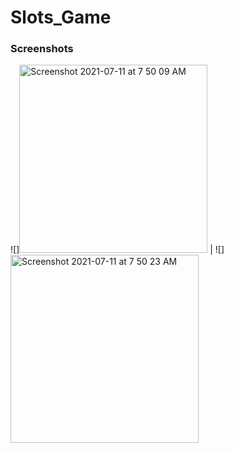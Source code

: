 # Slots_Game

### Screenshots
![]<img width="301" alt="Screenshot 2021-07-11 at 7 50 09 AM" src="https://user-images.githubusercontent.com/69667845/125180895-04f49980-e21d-11eb-8291-5868b1354532.png"> | ![]<img width="301" alt="Screenshot 2021-07-11 at 7 50 23 AM" src="https://user-images.githubusercontent.com/69667845/125180896-07ef8a00-e21d-11eb-91c0-5de0f5d590e1.png">
